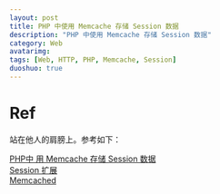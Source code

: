 ```yaml
---
layout: post
title: PHP 中使用 Memcache 存储 Session 数据
description: "PHP 中使用 Memcache 存储 Session 数据"
category: Web
avatarimg: 
tags: [Web, HTTP, PHP, Memcache, Session]
duoshuo: true
---
```



# Ref

站在他人的肩膀上。参考如下：

[PHP中 用 Memcache 存储 Session 数据](http://weizhifeng.net/store-session-in-memcache.html)  
[Session 扩展](http://php.net/manual/zh/refs.basic.session.php)  
[Memcached](http://php.net/manual/zh/book.memcached.php)  
